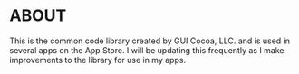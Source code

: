 # ABOUT
This is the common code library created by GUI Cocoa, LLC. and is used in several apps on the App Store. I will be updating this frequently as I make improvements to the library for use in my apps.